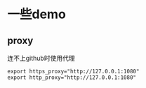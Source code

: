 # 一些demo

## proxy

连不上github时使用代理

```shell
export https_proxy="http://127.0.0.1:1080"
export http_proxy="http://127.0.0.1:1080"
``` 
